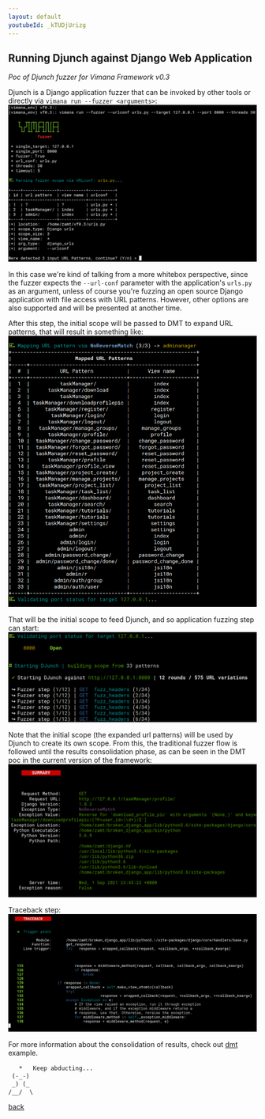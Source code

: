 ```yaml
---
layout: default
youtubeId: _kTUDjUrizg
---
```


## Running Djunch against Django Web Application

_Poc of Djunch fuzzer for Vimana Framework v0.3_

Djunch is a Django application fuzzer that can be invoked by other tools or directly via `vimana run --fuzzer <arguments>`:
![Alt text](https://github.com/s4dhulabs/s4dhulabs.github.io/blob/master/resources/imgs/run_fuzzer2.png?raw=true "VIMANAFRAMEWORK")

In this case we're kind of talking from a more whitebox perspective, since the fuzzer expects the `--url-conf` parameter with the application's `urls.py` as an argument, unless of course you're fuzzing an open source Django application with file access with URL patterns. However, other options are also supported and will be presented at another time.

After this step, the initial scope will be passed to DMT to expand URL patterns, that will result in something like:
![Alt text](https://github.com/s4dhulabs/s4dhulabs.github.io/blob/master/resources/imgs/run_fuzzer3.png?raw=true "VIMANAFRAMEWORK")

That will be the initial scope to feed Djunch, and so application fuzzing step can start:
![Alt text](https://github.com/s4dhulabs/s4dhulabs.github.io/blob/master/resources/imgs/run_fuzzer4.png?raw=true "VIMANAFRAMEWORK")

Note that the initial scope (the expanded url patterns) will be used by Djunch to create its own scope. From this, the traditional fuzzer flow is followed until the results consolidation phase, as can be seen in the DMT poc in the current version of the framework:
![Alt text](https://github.com/s4dhulabs/s4dhulabs.github.io/blob/master/resources/imgs/run_fuzzer_exception1.png?raw=true "VIMANAFRAMEWORK")

Traceback step:
![Alt text](https://github.com/s4dhulabs/s4dhulabs.github.io/blob/master/resources/imgs/run_fuzzer_exception_snipet1.png?raw=true "VIMANAFRAMEWORK")

For more information about the consolidation of results, check out [dmt](./dmt.html) example.


       *   Keep abducting...  
     (-_-)       
     _) (_        
    /__/  \            




[back](./index.html)
